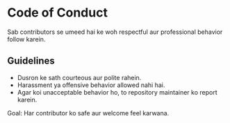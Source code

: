 # Code of Conduct

Sab contributors se umeed hai ke woh respectful aur professional behavior follow karein.

## Guidelines

- Dusron ke sath courteous aur polite rahein.
- Harassment ya offensive behavior allowed nahi hai.
- Agar koi unacceptable behavior ho, to repository maintainer ko report karein.

Goal: Har contributor ko safe aur welcome feel karwana.
